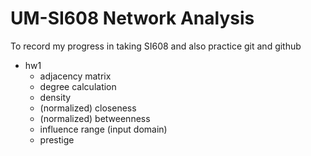 # UM-SI608 Network Analysis
To record my progress in taking SI608 and also practice git and github 

- hw1
    +  adjacency matrix
    + degree calculation
    + density
    + (normalized) closeness
    + (normalized) betweenness
    + influence range (input domain)
    + prestige
